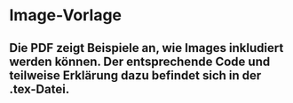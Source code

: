 # Image-Vorlage
## Die PDF zeigt Beispiele an, wie Images inkludiert werden können. Der entsprechende Code und teilweise Erklärung dazu befindet sich in der .tex-Datei.

